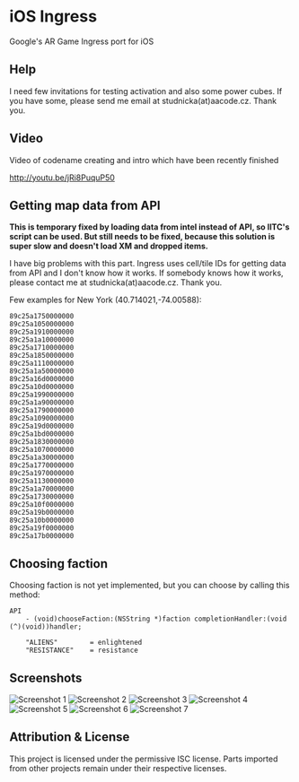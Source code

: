 iOS Ingress
===========

Google's AR Game Ingress port for iOS

Help
----

I need few invitations for testing activation and also some power cubes. If you have some, please send me email at studnicka(at)aacode.cz. Thank you.

Video
-----

Video of codename creating and intro which have been recently finished

http://youtu.be/jRi8PuquP50

Getting map data from API
-------------------------

**This is temporary fixed by loading data from intel instead of API, so IITC's script can be used. But still needs to be fixed, because this solution is super slow and doesn't load XM and dropped items.**

I have big problems with this part. Ingress uses cell/tile IDs for getting data from API and I don't know how it works. If somebody knows how it works, please contact me at studnicka(at)aacode.cz. Thank you.

Few examples for New York (40.714021,-74.00588):

    89c25a1750000000
    89c25a1050000000
    89c25a1910000000
    89c25a1a10000000
    89c25a1710000000
    89c25a1850000000
    89c25a1110000000
    89c25a1a50000000
    89c25a16d0000000
    89c25a10d0000000
    89c25a1990000000
    89c25a1a90000000
    89c25a1790000000
    89c25a1090000000
    89c25a19d0000000
    89c25a1bd0000000
    89c25a1830000000
    89c25a1070000000
    89c25a1a30000000
    89c25a1770000000
    89c25a1970000000
    89c25a1130000000
    89c25a1a70000000
    89c25a1730000000
    89c25a10f0000000
    89c25a19b0000000
    89c25a10b0000000
    89c25a19f0000000
    89c25a17b0000000

Choosing faction
----------------

Choosing faction is not yet implemented, but you can choose by calling this method:

    API
        - (void)chooseFaction:(NSString *)faction completionHandler:(void (^)(void))handler;
        
        "ALIENS"        = enlightened
        "RESISTANCE"    = resistance

Screenshots
-----------

![Screenshot 1](http://i.imgur.com/Od5sVxh.jpg)
![Screenshot 2](http://i.imgur.com/r21wnTc.png)
![Screenshot 3](http://i.imgur.com/FIYe6bm.png)
![Screenshot 4](http://i.imgur.com/V1r6eER.png)
![Screenshot 5](http://i.imgur.com/Joik8Qe.png)
![Screenshot 6](http://i.imgur.com/hLajkw3.png)
![Screenshot 7](http://i.imgur.com/uC9hXxk.png)

Attribution & License
---------------------

This project is licensed under the permissive ISC license. Parts imported from other projects remain under their respective licenses.
